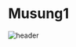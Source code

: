 # Musung1
![header](https://capsule-render.vercel.app/api?type=wave&color=auto&height=300&section=header&text=Musung%20render&fontSize=90)
